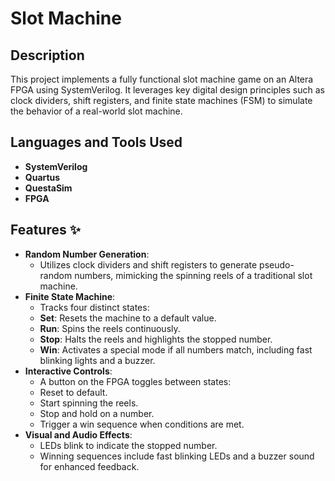 <h1>Slot Machine</h1>


<h2>Description</h2>
This project implements a fully functional slot machine game on an Altera FPGA using SystemVerilog. It leverages key digital design principles such as clock dividers, shift registers, and finite state machines (FSM) to simulate the behavior of a real-world slot machine.
<br />


<h2>Languages and Tools Used</h2>

- <b>SystemVerilog</b>
- <b>Quartus</b> 
- <b>QuestaSim</b>
- <b>FPGA</b>

<h2>Features ✨</h2>
<ul>
    <li><b>Random Number Generation</b>:
        <ul>
            <li>Utilizes clock dividers and shift registers to generate pseudo-random numbers, mimicking the spinning reels of a traditional slot machine.</li>
        </ul>
    </li>
    <li><b>Finite State Machine</b>:
        <ul>
            <li>Tracks four distinct states:</li>
            <li><b>Set</b>: Resets the machine to a default value.</li>
            <li><b>Run</b>: Spins the reels continuously.</li>
            <li><b>Stop</b>: Halts the reels and highlights the stopped number.</li>
            <li><b>Win</b>: Activates a special mode if all numbers match, including fast blinking lights and a buzzer.</li>
        </ul>
    </li>
    <li><b>Interactive Controls</b>:
        <ul>
            <li>A button on the FPGA toggles between states:</li>
            <li>Reset to default.</li>
            <li>Start spinning the reels.</li>
            <li>Stop and hold on a number.</li>
            <li>Trigger a win sequence when conditions are met.</li>
        </ul>
    </li>
    <li><b>Visual and Audio Effects</b>:
        <ul>
            <li>LEDs blink to indicate the stopped number.</li>
            <li>Winning sequences include fast blinking LEDs and a buzzer sound for enhanced feedback.</li>
        </ul>
    </li>
</ul>
